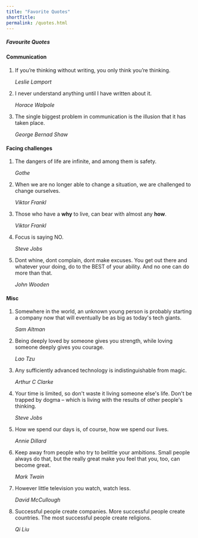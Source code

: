 ```yaml
---
title: "Favorite Quotes"
shortTitle: 
permalink: /quotes.html
---
```


##### Favourite Quotes

#### Communication

1. If you’re thinking without writing, you only think you’re thinking.

   *Leslie Lamport*

1. I never understand anything until I have written about it.
   
   *Horace Walpole*

1. The single biggest problem in communication is the illusion that it has taken place.

   *George Bernad Shaw*


#### Facing challenges


1. The dangers of life are infinite, and among them is safety. 

   *Gothe*

1. When we are no longer able to change a situation, we are challenged to change ourselves.

   *Viktor Frankl*
  
1. Those who have a **why** to live, can bear with almost any **how**.

   *Viktor Frankl*

1. Focus is saying NO.

   *Steve Jobs*

1. Dont whine, dont complain, dont make excuses.  You get out there and whatever your doing, do to the BEST of your ability.  And no one can do more than that.

   *John Wooden*


#### Misc

1. Somewhere in the world, an unknown young person is probably starting a company now that will eventually be as big as today's tech giants.

   *Sam Altman*
   

1. Being deeply loved by someone gives you strength, while loving someone deeply gives you courage.
   
   *Lao Tzu*

1. Any sufficiently advanced technology is indistinguishable from magic.
   
   *Arthur C Clarke*

1. Your time is limited, so don't waste it living someone else's life. Don't be trapped by dogma – which is living with the results of other people's thinking.

   *Steve Jobs*
    
1. How we spend our days is, of course, how we spend our lives.

   *Annie Dillard*

1. Keep away from people who try to belittle your ambitions. Small people always do that, but the really great make you feel that you, too, can become great.

   *Mark Twain*
   
1. However little television you watch, watch less.

   *David McCullough*

1. Successful people create companies.  More successful people create countries.  The most successful people create religions.

   *Qi Liu*



